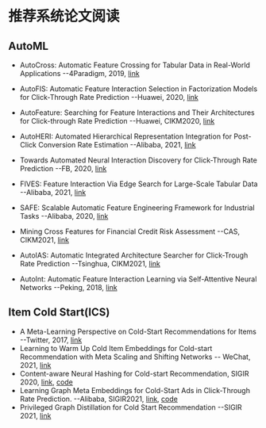 # 推荐系统论文阅读

## AutoML
- AutoCross: Automatic Feature Crossing for Tabular Data in Real-World Applications
--4Paradigm, 2019, [link](https://arxiv.org/pdf/1904.12857.pdf)

- AutoFIS: Automatic Feature Interaction Selection in Factorization Models for Click-Through Rate Prediction
--Huawei, 2020, [link](https://arxiv.org/pdf/2003.11235.pdf)

- AutoFeature: Searching for Feature Interactions and Their Architectures for Click-through Rate Prediction
--Huawei, CIKM2020, [link](https://dl.acm.org/doi/10.1145/3340531.3411912)

- AutoHERI: Automated Hierarchical Representation Integration for Post-Click Conversion Rate Estimation
--Alibaba, 2021, [link](https://dl.acm.org/doi/abs/10.1145/3459637.3482061)

- Towards Automated Neural Interaction Discovery for Click-Through Rate Prediction
--FB, 2020, [link](https://arxiv.org/pdf/2007.06434.pdf)

- FIVES: Feature Interaction Via Edge Search for Large-Scale Tabular Data
--Alibaba, 2021, [link](https://arxiv.org/pdf/2007.14573.pdf)

- SAFE: Scalable Automatic Feature Engineering Framework for Industrial Tasks
--Alibaba, 2020, [link](https://arxiv.org/pdf/2003.02556.pdf)

- Mining Cross Features for Financial Credit Risk Assessment
--CAS, CIKM2021, [link](https://dl.acm.org/doi/abs/10.1145/3459637.3482371)

- AutoIAS: Automatic Integrated Architecture Searcher for Click-Trough Rate Prediction
--Tsinghua, CIKM2021, [link](https://dl.acm.org/doi/abs/10.1145/3459637.3482234)

- AutoInt: Automatic Feature Interaction Learning via Self-Attentive Neural Networks
--Peking, 2018, [link](https://arxiv.org/pdf/1810.11921.pdf)

## Item Cold Start(ICS)
- A Meta-Learning Perspective on Cold-Start Recommendations for Items
--Twitter, 2017, [link](https://static.googleusercontent.com/media/research.google.com/zh-CN//pubs/archive/46346.pdf
)
- Learning to Warm Up Cold Item Embeddings for Cold-start Recommendation with Meta Scaling and Shifting Networks
-- WeChat, 2021, [link](https://arxiv.org/pdf/2105.04790.pdf
)
- Content-aware Neural Hashing for Cold-start Recommendation, SIGIR 2020, [link](https://arxiv.org/pdf/2006.00617.pdf), [code](https://github.com/casperhansen/NeuHash-CF)
- Learning Graph Meta Embeddings for Cold-Start Ads in Click-Through Rate Prediction. --Alibaba, SIGIR2021, [link](https://arxiv.org/pdf/2105.08909.pdf), [code](https://github.com/oywtece/gme)
- Privileged Graph Distillation for Cold Start Recommendation --SIGIR 2021, [link](https://arxiv.org/pdf/2105.14975.pdf)
